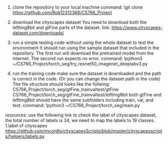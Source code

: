 1. clone the repository to your local machine
command: !git clone https://github.com/Rob12312368/CS766_Project

2. download the cityscapes dataset
You need to download both the leftImg8bit and gtFine parts of the dataset.
link: https://www.cityscapes-dataset.com/downloads/

3. run a simple testing code without using the whole dataset to test the environment
It should run using the sample dataset that included in the repository.
The first run will download the pretrained model from the internet. The second run expects no error.
command: !python3 ~/CS766_Project/torch_seg/try_resnet50_imagenet_deeplabv3.py

4. run the training code
make sure the dataset is downloaded and the path is correct in the code. (Or you can change the dataset path in the code)
The file structure should looks like the follwing:
CS766_Project/torch_seg/gtFine_trainvaltest/gtFine
CS766_Project/torch_seg/gtFine_trainvaltest/leftImg8bit
both gtFine and leftImg8bit should have the same subfolders including train, val, and test.
command: !python3 ~/CS766_Project/torch_seg/main.py

resources:
use the following link to check the label of cityscapes dataset, the total number of labels is 34, we need to map the labels to 19 classes.
1.label of cityscapes https://github.com/mcordts/cityscapesScripts/blob/master/cityscapesscripts/helpers/labels.py